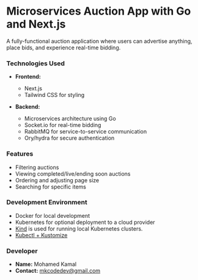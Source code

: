 # Microservices Auction App with Go and Next.js

A fully-functional auction application where users can advertise anything, place bids, and experience real-time bidding.


### Technologies Used

- **Frontend:**

  - Next.js
  - Tailwind CSS for styling

- **Backend:**
  - Microservices architecture using Go
  - Socket.io for real-time bidding
  - RabbitMQ for service-to-service communication
  - Ory/hydra for secure authentication

### Features

- Filtering auctions
- Viewing completed/live/ending soon auctions
- Ordering and adjusting page size
- Searching for specific items

### Development Environment

- Docker for local development
- Kubernetes for optional deployment to a cloud provider
- [Kind](https://kind.sigs.k8s.io/) is used for running local Kubernetes clusters.
- [Kubectl + Kustomize](https://kubectl.docs.kubernetes.io/)
### Developer

- **Name:** Mohamed Kamal
- **Contact:** mkcodedev@gmail.com
